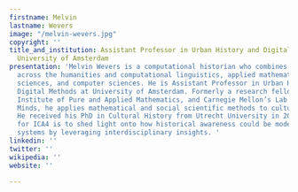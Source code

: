 ```yaml
---
firstname: Melvin
lastname: Wevers
image: "/melvin-wevers.jpg"
copyright: ''
title_and_institution: Assistant Professor in Urban History and Digital Methods at
  University of Amsterdam
presentation: 'Melvin Wevers is a computational historian who combines research methods
  across the humanities and computational linguistics, applied mathematics, social
  sciences, and computer sciences. He is Assistant Professor in Urban History and
  Digital Methods at University of Amsterdam. Formerly a research fellow of UCLA’s
  Institute of Pure and Applied Mathematics, and Carnegie Mellon’s Lab for Social
  Minds, he applies mathematical and social scientific methods to cultural studies.
  He received his PhD in Cultural History from Utrecht University in 2017. His proposal
  for ICA4 is to shed light onto how historical awareness could be modeled into AI
  systems by leveraging interdisciplinary insights. '
linkedin: ''
twitter: ''
wikipedia: ''
website: ''

---
```

